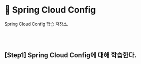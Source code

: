 # 🍃 Spring Cloud Config

Spring Cloud Config 학습 저장소.

<br/><br/>

## [Step1] Spring Cloud Config에 대해 학습한다. 
